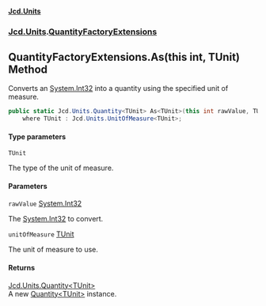 #### [Jcd.Units](index.md 'index')
### [Jcd.Units](Jcd.Units.md 'Jcd.Units').[QuantityFactoryExtensions](QuantityFactoryExtensions.md 'Jcd.Units.QuantityFactoryExtensions')

## QuantityFactoryExtensions.As<TUnit>(this int, TUnit) Method

Converts an [System.Int32](https://docs.microsoft.com/en-us/dotnet/api/System.Int32 'System.Int32') into a quantity using the specified unit of measure.

```csharp
public static Jcd.Units.Quantity<TUnit> As<TUnit>(this int rawValue, TUnit unitOfMeasure)
    where TUnit : Jcd.Units.UnitOfMeasure<TUnit>;
```
#### Type parameters

<a name='Jcd.Units.QuantityFactoryExtensions.As_TUnit_(thisint,TUnit).TUnit'></a>

`TUnit`

The type of the unit of measure.
#### Parameters

<a name='Jcd.Units.QuantityFactoryExtensions.As_TUnit_(thisint,TUnit).rawValue'></a>

`rawValue` [System.Int32](https://docs.microsoft.com/en-us/dotnet/api/System.Int32 'System.Int32')

The [System.Int32](https://docs.microsoft.com/en-us/dotnet/api/System.Int32 'System.Int32') to convert.

<a name='Jcd.Units.QuantityFactoryExtensions.As_TUnit_(thisint,TUnit).unitOfMeasure'></a>

`unitOfMeasure` [TUnit](QuantityFactoryExtensions.As.N4DvEeK32Ve7qz6N6B8DbQ.md#Jcd.Units.QuantityFactoryExtensions.As_TUnit_(thisint,TUnit).TUnit 'Jcd.Units.QuantityFactoryExtensions.As<TUnit>(this int, TUnit).TUnit')

The unit of measure to use.

#### Returns
[Jcd.Units.Quantity&lt;](Quantity_TUnit_.md 'Jcd.Units.Quantity<TUnit>')[TUnit](QuantityFactoryExtensions.As.N4DvEeK32Ve7qz6N6B8DbQ.md#Jcd.Units.QuantityFactoryExtensions.As_TUnit_(thisint,TUnit).TUnit 'Jcd.Units.QuantityFactoryExtensions.As<TUnit>(this int, TUnit).TUnit')[&gt;](Quantity_TUnit_.md 'Jcd.Units.Quantity<TUnit>')  
A new [Quantity&lt;TUnit&gt;](Quantity_TUnit_.md 'Jcd.Units.Quantity<TUnit>') instance.